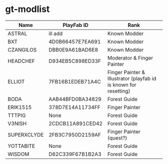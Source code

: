# gt-modlist

|Name|PlayFab ID|Rank|
|------|----|----|
|ASTRAL|ill add|Known Modder|
|BXT|4D0B66457E7EA691|Known Modder|
|CZANGILOS|DBB0E9A61BAD6E8|Known Modder|
|HEADCHEF|D934EB5C898ED33F|Moderator & Finger Painter|
|ELLIOT|7FB16B1EDEB71A4C|Finger Painter & Illustrator (playfab id is known for resetting)|
|BODA|AAB44BFD0BA34829|Forest Guide|
|ERIK1515|378D7E14A11734FF|Finger Painter|
|TTTPIG|None|Forest Guide|
|V3NISH|2CDCB11A891CED42|Forest Guide|
|SUPERXCLYDE|2FB3C7950D2159AF|Finger Painter (quest?)|
|YOTTABITE|None|Forest Guide|
|WISDOM|D62C339F67B1B2A3|Forest Guide|
